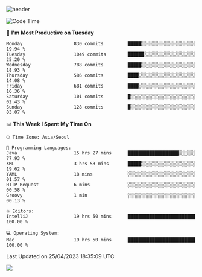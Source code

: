 ![header](https://capsule-render.vercel.app/api?type=Egg&color=timeAuto&height=300&section=header&text=PoPo&fontSize=90&animation=fadeIn)

  <!--START_SECTION:waka-->
![Code Time](http://img.shields.io/badge/Code%20Time-710%20hrs%2026%20mins-blue)

📅 **I'm Most Productive on Tuesday** 

```text
Monday                   830 commits         █████░░░░░░░░░░░░░░░░░░░░   19.94 % 
Tuesday                  1049 commits        ██████░░░░░░░░░░░░░░░░░░░   25.20 % 
Wednesday                788 commits         █████░░░░░░░░░░░░░░░░░░░░   18.93 % 
Thursday                 586 commits         ████░░░░░░░░░░░░░░░░░░░░░   14.08 % 
Friday                   681 commits         ████░░░░░░░░░░░░░░░░░░░░░   16.36 % 
Saturday                 101 commits         █░░░░░░░░░░░░░░░░░░░░░░░░   02.43 % 
Sunday                   128 commits         █░░░░░░░░░░░░░░░░░░░░░░░░   03.07 % 
```


📊 **This Week I Spent My Time On** 

```text
🕑︎ Time Zone: Asia/Seoul

💬 Programming Languages: 
Java                     15 hrs 27 mins      ███████████████████░░░░░░   77.93 % 
XML                      3 hrs 53 mins       █████░░░░░░░░░░░░░░░░░░░░   19.62 % 
YAML                     18 mins             ░░░░░░░░░░░░░░░░░░░░░░░░░   01.57 % 
HTTP Request             6 mins              ░░░░░░░░░░░░░░░░░░░░░░░░░   00.58 % 
Groovy                   1 min               ░░░░░░░░░░░░░░░░░░░░░░░░░   00.13 % 

🔥 Editors: 
IntelliJ                 19 hrs 50 mins      █████████████████████████   100.00 % 

💻 Operating System: 
Mac                      19 hrs 50 mins      █████████████████████████   100.00 % 
```


 Last Updated on 25/04/2023 18:35:09 UTC
<!--END_SECTION:waka-->



<img src="https://capsule-render.vercel.app/api?type=Egg&color=timeAuto&height=300&section=footer&text=PoPo&fontSize=90&animation=fadeIn&reversal=true" />
